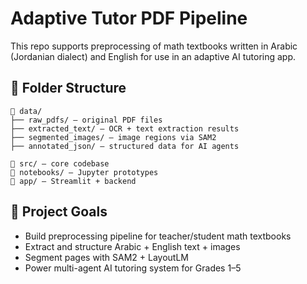# Adaptive Tutor PDF Pipeline

This repo supports preprocessing of math textbooks written in Arabic (Jordanian dialect) and English for use in an adaptive AI tutoring app.

## 📁 Folder Structure
```
📁 data/
├── raw_pdfs/ — original PDF files
├── extracted_text/ — OCR + text extraction results
├── segmented_images/ — image regions via SAM2
├── annotated_json/ — structured data for AI agents

📁 src/ — core codebase
📁 notebooks/ — Jupyter prototypes
📁 app/ — Streamlit + backend
```

## 🚀 Project Goals
- Build preprocessing pipeline for teacher/student math textbooks
- Extract and structure Arabic + English text + images
- Segment pages with SAM2 + LayoutLM
- Power multi-agent AI tutoring system for Grades 1–5